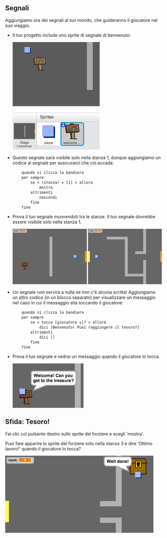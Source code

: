 ## Segnali

Aggiungiamo ora dei segnali al tuo mondo, che guideranno il giocatore nel suo viaggio.

+ Il tuo progetto include uno sprite di segnale di benvenuto:

	![screenshot](images/world-sign.png)

+ Questo segnale sarà visibile solo nella stanza 1, dunque aggiungiamo un codice al segnale per assicurarci che ciò accada:

	```blocchi
		quando si clicca la bandiera
		per sempre
			se < (stanza) = [1] > allora
				mostra
			altrimenti
				nascondi
			fine
		fine
	```

+ Prova il tuo segnale muovendoti tra le stanze. Il tuo segnale dovrebbe essere visibile solo nella stanza 1.

	![screenshot](images/world-sign-test.png)

+ Un segnale non servirà a nulla se non c'è alcuna scritta! Aggiungiamo un altro codice (in un blocco separato) per visualizzare un messaggio nel caso in cui il messaggio stia toccando il giocatore:

	```blocchi
		quando si clicca la bandiera
		per sempre
			se < tocca [giocatore v]? > allora
				dici [Benvenuto! Puoi raggiungere il tesoro?]
			altrimenti
				dici []
			fine
		fine
	```
+ Prova il tuo segnale e vedrai un messaggio quando il giocatore lo tocca.

	![screenshot](images/world-sign-test2.png)

## Sfida: Tesoro! 
Fai clic col pulsante destro sullo sprite del forziere e scegli 'mostra'.

Puoi fare apparire lo sprite del forziere solo nella stanza 3 e dire 'Ottimo lavoro!' quando il giocatore lo tocca?


![screenshot](images/world-treasure.png)
